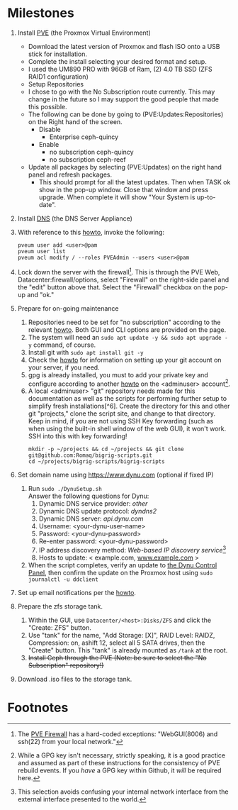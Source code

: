 # Milestones

1. Install [PVE](../main/PVE.md) (the Proxmox Virtual Environment)
   - Download the latest version of Proxmox and flash ISO onto a USB stick for installation.
   - Complete the install selecting your desired format and setup.
   - I used the UM890 PRO with 96GB of Ram, (2) 4.0 TB SSD (ZFS RAID1 configuration)
   - Setup Repositories
   - I chose to go with the No Subscription route currently. This may change in the future so I may support the good people that made this possible.
   - The following can be done by going to (PVE:Updates:Repositories) on the Right hand of the screen.
      - Disable
        * Enterprise ceph-quincy
      - Enable
         * no subscription ceph-quincy
         * no subscription ceph-reef
   - Update all packages by selecting (PVE:Updates) on the right hand panel and refresh packages. 
      - This should prompt for all the latest updates. Then when TASK ok show in the pop-up window. Close that window and press upgrade. When complete it will show "Your System is up-to-date".

2. Install [DNS](../main/DNS.md) (the DNS Server Appliance)

2. With reference to this [howto](https://forum.proxmox.com/threads/add-pam-user-to-pve-admin-group.87036/),
   invoke the following:
   ```
   pveum user add <user>@pam
   pveum user list
   pveum acl modify / --roles PVEAdmin --users <user>@pam
   ```
3. Lock down the server with the firewall[^3].
   This is through the PVE Web, Datacenter:firewall/options, select "Firewall" on the right-side panel and
   the "edit" button above that. Select the "Firewall" checkbox on the pop-up and "ok."

4. Prepare for on-going maintenance  
   1. Repositories need to be set for "no subscription" according to the relevant
   [howto](https://www.virtualizationhowto.com/2022/08/proxmox-update-no-subscription-repository-configuration/).
   Both GUI and CLI options are provided on the page.
   2. The system will need an `sudo apt update -y && sudo apt upgrade -y` command, of course.
   3. Install git with `sudo apt install git -y`
   4. Check the [howto](https://git-scm.com/book/en/v2/Getting-Started-First-Time-Git-Setup)
      for information on setting up your git account on your server, if you need.
   5. gpg is already installed, you must to add your private key and configure according
   to another [howto](https://aalonso.dev/blog/2022/how-to-generate-gpg-keys-sign-commits-and-export-keys-to-another-machine)
   on the \<adminuser\> account[^4].
   6. A local \<adminuser\> "git" repository needs made for this documentation as well as the
      scripts for performing further setup to simplify fresh installations[^6]. Create the
      directory for this and other git "projects," clone the script site, and change to that
      directory. Keep in mind, if you are not using SSH Key forwarding (such as when using the
      built-in shell window of the web GUI), it won't work. SSH into this with key forwarding!
      ```
      mkdir -p ~/projects && cd ~/projects && git clone git@github.com:Romaq/bigrig-scripts.git
      cd ~/projects/bigrig-scripts/bigrig-scripts
      ```

5. Set domain name using https://www.dynu.com (optional if fixed IP)
   
    1. Run `sudo ./DynuSetup.sh`  
       Answer the following questions for Dynu:  
       1. Dynamic DNS service provider: *other*  
       2. Dynamic DNS update protocol: *dyndns2*  
       3. Dynamic DNS server: *api.dynu.com*  
       4. Username: \<your-dynu-user-name\>  
       5. Password: \<your-dynu-password\>  
       6. Re-enter password: \<your-dynu-password\>  
       7. IP address discovery method: *Web-based IP discovery service*[^5]  
       8. Hosts to update: \< example.com, www.example.com \>  
    2. When the script completes, verify an update to [the Dynu Control Panel](https://www.dynu.com/en-US/ControlPanel/DDNS),
    then confirm the update on the Proxmox host using `sudo journalctl -u ddclient`

6. Set up email notifications per the [howto](https://www.naturalborncoder.com/linux/2023/05/19/setting-up-email-notifications-in-proxmox-using-gmail).

7. Prepare the zfs storage tank.
   1. Within the GUI, use `Datacenter/<host>:Disks/ZFS` and click the "Create: ZFS" button.
   2. Use "tank" for the name, "Add Storage: [X]", RAID Level: RAIDZ, Compression: on, ashift 12, select all 5 SATA drives,
      then the "Create" button. This "tank" is already mounted as `/tank` at the root.
   3. ~~Install Ceph through the PVE (Note: be sure to select the "No Subscription" repository!)~~
8. Download .iso files to the storage tank.

# Footnotes
[^1]: Proxmox Virtual Environment, usually but not necessarily the web
page GUI control panel, but may also be a "PVE" command line.
[^2]: A "sudo user" on both the shell and on PVE avoid exposing root privilages without a means
to limit root privilage as conditions change. This also limits the need for exposing root
in further stages of installation and development, such as with "git" identity on the
server.
[^3]: The [PVE Firewall](https://pve.proxmox.com/wiki/Firewall#_configuration_files) has
a hard-coded exceptions: "WebGUI(8006) and ssh(22) from your local network."
[^4]: While a GPG key isn't necessary, strictly speaking, it is a good practice and assumed
as part of these instructions for the consistency of PVE rebuild events. If you *have* a GPG
key within Github, it *will* be required here.
[^5]: This selection avoids confusing your internal network interface from the external
interface presented to the world.
